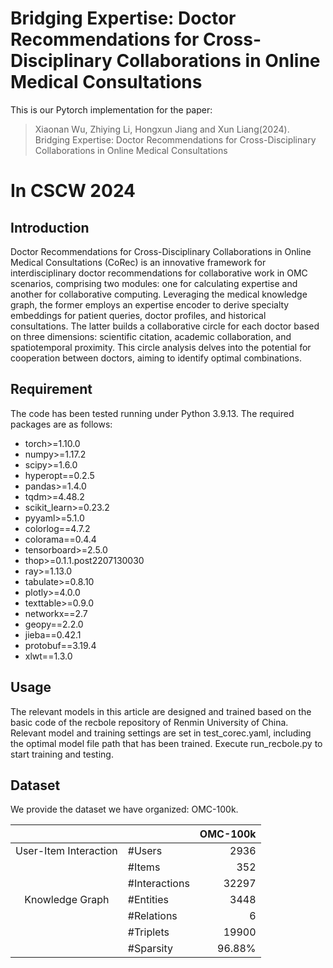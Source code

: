 # Bridging Expertise: Doctor Recommendations for Cross-Disciplinary Collaborations in Online Medical Consultations
This is our Pytorch implementation for the paper:
> Xiaonan Wu, Zhiying Li, Hongxun Jiang and Xun Liang(2024). Bridging Expertise: Doctor Recommendations for Cross-Disciplinary Collaborations in Online Medical Consultations
# In CSCW 2024

## Introduction
Doctor Recommendations for Cross-Disciplinary Collaborations in Online Medical Consultations (CoRec) is an 
innovative framework for interdisciplinary doctor recommendations for collaborative work in OMC scenarios,
comprising two modules: one for calculating expertise and another for collaborative computing. 
Leveraging the medical knowledge graph, the former employs an expertise encoder to derive specialty embeddings 
for patient queries, doctor profiles, and historical consultations. The latter builds a collaborative circle 
for each doctor based on three dimensions: scientific citation, academic collaboration, and spatiotemporal proximity.
This circle analysis delves into the potential for cooperation between doctors, aiming to identify optimal combinations. 

## Requirement
The code has been tested running under Python 3.9.13. The required packages are as follows:
- torch>=1.10.0
- numpy>=1.17.2
- scipy>=1.6.0
- hyperopt==0.2.5
- pandas>=1.4.0
- tqdm>=4.48.2
- scikit_learn>=0.23.2
- pyyaml>=5.1.0
- colorlog==4.7.2
- colorama==0.4.4
- tensorboard>=2.5.0
- thop>=0.1.1.post2207130030
- ray>=1.13.0
- tabulate>=0.8.10 
- plotly>=4.0.0
- texttable>=0.9.0
- networkx==2.7
- geopy==2.2.0
- jieba==0.42.1
- protobuf==3.19.4
- xlwt==1.3.0

## Usage
The relevant models in this article are designed and trained based on the basic code of the recbole repository of Renmin
University of China. Relevant model and training settings are set in test_corec.yaml, including the optimal model file 
path that has been trained. Execute run_recbole.py to start training and testing.


## Dataset

We provide the dataset we have organized: OMC-100k.

|                       |               | OMC-100k |
| :-------------------: |:--------------|---------:|
| User-Item Interaction | #Users        |     2936 |
|                       | #Items        |      352 |
|                       | #Interactions |    32297 |
|    Knowledge Graph    | #Entities     |     3448 |
|                       | #Relations    |        6 |
|                       | #Triplets     |    19900 |
|                       | #Sparsity     |   96.88% |

